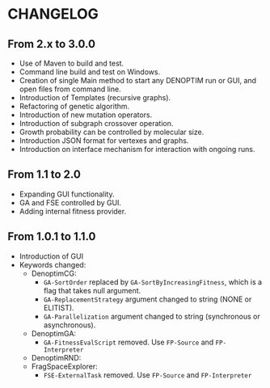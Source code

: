 # CHANGELOG

## From 2.x to 3.0.0
* Use of Maven to build and test.
* Command line build and test on Windows.
* Creation of single Main method to start any DENOPTIM run or GUI, and open files from command line.
* Introduction of Templates (recursive graphs).
* Refactoring of genetic algorithm.
* Introduction of new mutation operators.
* Introduction of subgraph crossover operation.
* Growth probability can be controlled by molecular size.
* Introduction JSON format for vertexes and graphs.
* Introduction on interface mechanism for interaction with ongoing runs.

## From 1.1 to 2.0
* Expanding GUI functionality.
* GA and FSE controlled by GUI.
* Adding internal fitness provider.

## From 1.0.1 to 1.1.0
* Introduction of GUI
* Keywords changed:
  * DenoptimCG:
    * <code>GA-SortOrder</code> replaced by <code>GA-SortByIncreasingFitness</code>, which is a flag that takes null argument.
    * <code>GA-ReplacementStrategy</code> argument changed to string (NONE or ELITIST).
    * <code>GA-Parallelization</code> argument changed to string (synchronous or asynchronous).
  * DenoptimGA:
    * <code>GA-FitnessEvalScript</code> removed. Use <code>FP-Source</code> and <code>FP-Interpreter</code>
  * DenoptimRND: 
  * FragSpaceExplorer:
    * <code>FSE-ExternalTask</code> removed. Use <code>FP-Source</code> and <code>FP-Interpreter</code>


